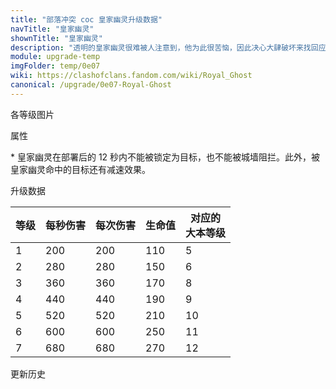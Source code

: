 ```yaml
---
title: "部落冲突 coc 皇家幽灵升级数据"
navTitle: "皇家幽灵"
shownTitle: "皇家幽灵"
description: "透明的皇家幽灵很难被人注意到，他为此很苦恼，因此决心大肆破坏来找回应有的存在感。皇家幽灵实在太透明了，有时候连城墙都不会阻拦他！"
module: upgrade-temp
imgFolder: temp/0e07
wiki: https://clashofclans.fandom.com/wiki/Royal_Ghost
canonical: /upgrade/0e07-Royal-Ghost
---
```


<UnitInfo :folder="$frontmatter.imgFolder" imgSrc="Royal_Ghost_info.png" :imgAlt="$frontmatter.navTitle" :description="$frontmatter.description" />

<SmallTitle>各等级图片</SmallTitle>

<Panel>
    <UnitImgGroup :folder="$frontmatter.imgFolder">
        <UnitImg imgTitle="所有等级" imgSrc="Royal_Ghost1.png" />
    </UnitImgGroup>
</Panel>

<SmallTitle>属性</SmallTitle>

<UnitProperties>
    <UnitProperty pKey="攻击偏好" pValue="无" />
    <UnitProperty pKey="伤害类型" pValue="单体伤害" />
    <UnitProperty pKey="攻击的目标" pValue="仅地面目标" />
    <UnitProperty pKey="占据人口" pValue="8" />
    <UnitProperty pKey="移动速度" pValue="2 格/秒" />
    <UnitProperty pKey="攻击速度" pValue="1 秒/次" />
    <UnitProperty pKey="首次进攻时机" pValue="到达目标后 2.4 秒" />
    <UnitProperty pKey="攻击距离" pValue="0.5 格" />
    <UnitProperty pKey="所需训练营等级" pValue="7" />
    <UnitProperty pKey="所需大本等级" pValue="5" />
    <UnitProperty pKey="特殊技能" pValue="匿迹隐形<sup>*</sup>" />
    <UnitProperty pKey="减速比例" pValue="50% 攻速<br>50% 移速" />
    <UnitProperty pKey="训练时间" pValue="37" :isTrainingTime="true" />
</UnitProperties>

\* 皇家幽灵在部署后的 12 秒内不能被锁定为目标，也不能被城墙阻拦。此外，被皇家幽灵命中的目标还有减速效果。

<SmallTitle>升级数据</SmallTitle>

<UnitTable>

| 等级 | 每秒伤害 | 每次伤害 | 生命值 |对应的<br>大本等级|
| ---- |  ----   |  ----   |  ----  |       ---      |
|   1  |   200   |   200   |   110  |        5       |
|   2  |   280   |   280   |   150  |        6       |
|   3  |   360   |   360   |   170  |        8       |
|   4  |   440   |   440   |   190  |        9       |
|   5  |   520   |   520   |   210  |       10       |
|   6  |   600   |   600   |   250  |       11       |
|   7  |   680   |   680   |   270  |       12       |
</UnitTable>

<SmallTitle>更新历史</SmallTitle>

<Timeline>
    <TimelineItem :historyBottom="true" />
</Timeline>